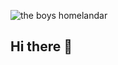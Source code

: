 ![the boys homelandar](https://www.google.com/url?sa=i&url=http%3A%2F%2Fdronner.com.ar%2Fregeneratl%2Fproducts%2FValorant-GIFs-Find-Share-on-GIPHY%2F6666819.htm&psig=AOvVaw1bm1tpEVM04S3uJpEQFymV&ust=1740147426995000&source=images&cd=vfe&opi=89978449&ved=0CBMQjRxqFwoTCPir_ZG40osDFQAAAAAdAAAAABAR)



## Hi there 👋

<!--
**KAKTUS8636/KAKTUS8636** is a ✨ _special_ ✨ repository because its `README.md` (this file) appears on your GitHub profile.

Here are some ideas to get you started:

- 🔭 I’m currently working on ...
- 🌱 I’m currently learning ...
- 👯 I’m looking to collaborate on ...
- 🤔 I’m looking for help with ...
- 💬 Ask me about ...
- 📫 How to reach me: ...
- 😄 Pronouns: ...
- ⚡ Fun fact: ...
-->
